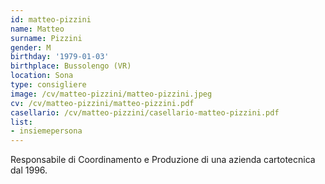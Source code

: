 ```yaml
---
id: matteo-pizzini
name: Matteo
surname: Pizzini
gender: M
birthday: '1979-01-03'
birthplace: Bussolengo (VR)
location: Sona
type: consigliere
image: /cv/matteo-pizzini/matteo-pizzini.jpeg
cv: /cv/matteo-pizzini/matteo-pizzini.pdf
casellario: /cv/matteo-pizzini/casellario-matteo-pizzini.pdf
list:
- insiemepersona
---
```


Responsabile di Coordinamento e Produzione di una azienda cartotecnica dal 1996.